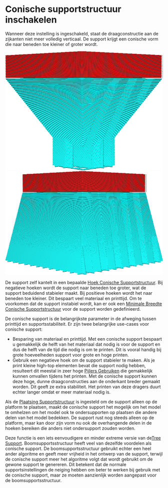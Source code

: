 Conische supportstructuur inschakelen
====
Wanneer deze instelling is ingeschakeld, staat de draagconstructie aan de zijkanten niet meer volledig verticaal. De support krijgt een conische vorm die naar beneden toe kleiner of groter wordt.

<!--screenshot {
"image_path": "support_conical_enabled.png",
"modellen": [
    {
        "script": "wide_overhang.scad",
        "transformatie": ["schaal(0.5)"]
    }
],
"camerapositie": [91, -95, 19],
"instellingen": {
    "support_enable": waar,
    "support_conical_enabled": waar,
    "support_conical_angle": 30
},
"kleuren": 64
}-->
<!--screenshot {
"image_path": "support_conical_angle_neg10.png",
"modellen": [
    {
        "script": "wide_overhang.scad",
        "transformatie": ["schaal(0.5)"]
    }
],
"camerapositie": [91, -95, 19],
"instellingen": {
    "support_enable": waar,
    "support_conical_enabled": waar,
    "support_conical_angle": -10
},
"kleuren": 64
}-->
![De support wordt naar beneden toe kleiner](../../../articles/images/support_conical_enabled.png)
![support neemt toe naar beneden](../../../articles/images/support_conical_angle_neg10.png)

De support zelf kantelt in een bepaalde [Hoek Conische Supportstructuur](support_conical_angle.md). Bij negatieve hoeken wordt de support naar beneden toe groter, wat de support beduidend stabieler maakt. Bij positieve hoeken wordt het naar beneden toe kleiner. Dit bespaart veel materiaal en printtijd. Om te voorkomen dat de support instabiel wordt, kan er ook een [Minimale Breedte Conische Supportstructuur](support_conical_min_width.md) voor de support worden gedefinieerd.

De conische support is de belangrijkste parameter in de afweging tussen printtijd en supportsstabiliteit. Er zijn twee belangrijke use-cases voor conische support:
* Besparing van materiaal en printtijd. Met een conische support bespaart u gemakkelijk de helft van het materiaal dat nodig is voor de support en dus de helft van de tijd die nodig is om te printen. Dit is vooral handig bij grote hoeveelheden support voor grote en hoge printen.
* Gebruik een negatieve hoek om de support stabieler te maken. Als je print kleine high-top elementen bevat die support nodig hebben, resulteert dit meestal in zeer hoge [Pijlers Gebruiken](../support/support_use_towers.md) die gemakkelijk kunnen omvallen tijdens het printen. Met de conische support kunnen deze hoge, dunne draagconstructies aan de onderkant breder gemaakt worden. Dit geeft ze extra stabiliteit. Het printen van deze dragers duurt echter langer omdat er meer materiaal nodig is.

Als de [Plaatsing Supportstructuur](../support/support_type.md) is ingesteld om de support alleen op de platform te plaatsen, maakt de conische support het mogelijk om het model te omhelzen om het model ook te ondersupporten op plaatsen die andere delen van het model bedekken. De support rust nog steeds alleen op de platform, maar kan door zijn vorm nu ook de overhangende delen in de hoeken bereiken die anders niet ondersupport zouden worden.

Deze functie is een iets eenvoudigere en minder extreme versie van de<!--if cura_version >= 4.7-->[Tree Support](../support/support_structure.md)<!--endif--><!--if cura_version < 4.7:[Tree Support](../experimental/support_tree_enable.md)-->. Boomsupportsstructuur heeft veel van dezelfde voordelen als conische support. De boomsupportsstructuur gebruikt echter een heel ander algoritme en geeft meer vrijheid in het ontwerp van de support, terwijl de conische support meer het algoritme volgt dat wordt gebruikt om de gewone support te genereren. Dit betekent dat de normale supportsinstellingen de neiging hebben om beter te werken bij gebruik met de conische support, maar ze moeten aanzienlijk worden aangepast voor de boomsupportsstructuur.
